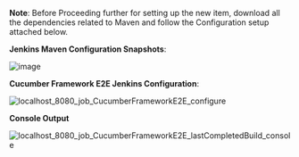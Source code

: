 
**Note**: Before Proceeding further for setting up the new item, download all the dependencies related to Maven and follow the Configuration setup attached below.

**Jenkins Maven Configuration Snapshots**: 

![image](https://github.com/user-attachments/assets/732c7319-2f47-41f3-9309-52c0d2dd45e4)

**Cucumber Framework E2E Jenkins Configuration**:

![localhost_8080_job_CucumberFrameworkE2E_configure](https://github.com/user-attachments/assets/320f9b8b-a0c8-46b7-a6b7-bd9d18288612)

**Console Output**

![localhost_8080_job_CucumberFrameworkE2E_lastCompletedBuild_console](https://github.com/user-attachments/assets/0846953a-31ea-40e2-89d8-9f2e7e5c73ad)
